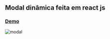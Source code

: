 ## Modal dinâmica feita em react js

### [Demo](https://marina-santana.github.io/modal-reactjs/)

![modal](https://github.com/marina-santana/imagens/blob/master/modal.png "Modal")
